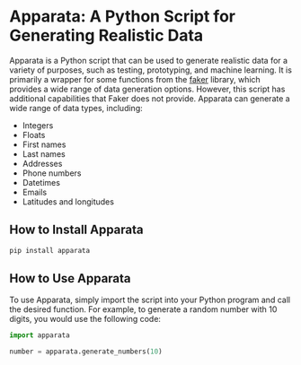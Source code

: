 # Apparata: A Python Script for Generating Realistic Data

Apparata is a Python script that can be used to generate realistic data for a variety of purposes, such as testing, prototyping, and machine learning. It is primarily a wrapper for some functions from the [faker](https://faker.readthedocs.io/en/master/) library, which provides a wide range of data generation options. However, this script has additional capabilities that Faker does not provide. Apparata can generate a wide range of data types, including:

* Integers
* Floats
* First names
* Last names
* Addresses
* Phone numbers
* Datetimes
* Emails
* Latitudes and longitudes

## How to Install Apparata
```bash
pip install apparata
```

## How to Use Apparata

To use Apparata, simply import the script into your Python program and call the desired function. For example, to generate a random number with 10 digits, you would use the following code:

```python
import apparata

number = apparata.generate_numbers(10)
```
